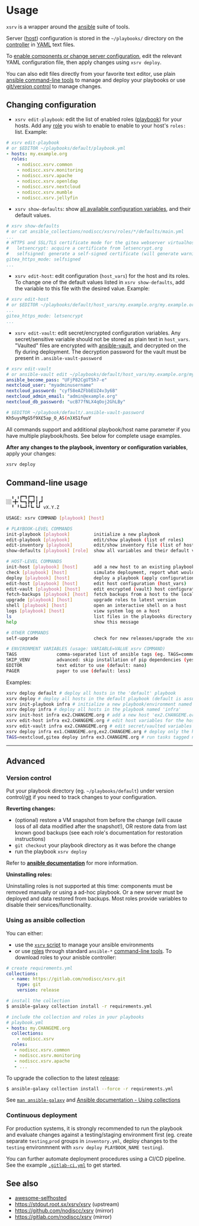 # Usage

`xsrv` is a wrapper around the [ansible](https://en.wikipedia.org/wiki/Ansible_%28software%29) suite of tools.

Server ([host](installation/server-preparation.md)) configuration is stored in the `~/playbooks/` directory on the [controller](installation/controller-preparation.md) in [YAML](https://en.wikipedia.org/wiki/YAML) text files.

To [enable components or change server configuration](#changing-configuration), edit the relevant YAML configuration file, then apply changes using `xsrv deploy`.

You can also edit files directly from your favorite text editor, use plain [ansible command-line tools](#using-as-ansible-collection) to manage and deploy your playbooks or use [git/version control](#version-control) to manage changes.



## Changing configuration

- `xsrv edit-playbook`: edit the list of enabled roles ([playbook](https://docs.ansible.com/ansible/latest/user_guide/playbooks_intro.html)) for your hosts. Add any [role](index.md#roles) you wish to enable to enable to your host's `roles:` list. Example:

```yaml
# xsrv edit-playbook
# or $EDITOR ~/playbooks/default/playbook.yml
- hosts: my.example.org
  roles:
    - nodiscc.xsrv.common
    - nodiscc.xsrv.monitoring
    - nodiscc.xsrv.apache
    - nodiscc.xsrv.openldap
    - nodiscc.xsrv.nextcloud
    - nodiscc.xsrv.mumble
    - nodiscc.xsrv.jellyfin
```

- `xsrv show-defaults`: show [all available configuration variables](configuration-variables.md), and their default values.

```yaml
# xsrv show-defaults
# or cat ansible_collections/nodiscc/xsrv/roles/*/defaults/main.yml
...
# HTTPS and SSL/TLS certificate mode for the gitea webserver virtualhost
#   letsencrypt: acquire a certificate from letsencrypt.org
#   selfsigned: generate a self-signed certificate (will generate warning in browsers and clients)
gitea_https_mode: selfsigned
...
```


- `xsrv edit-host`: edit configuration (`host_vars`) for the host and its roles. To change one of the default values listed in `xsrv show-defaults`, add the variable to this file with the desired value. Example:

```yaml
# xsrv edit-host
# or $EDITOR ~/playbooks/default/host_vars/my.example.org/my.example.org.yml
...
gitea_https_mode: letsencrypt
...
```

- `xsrv edit-vault`: edit secret/encrypted configuration variables. Any secret/sensitive variable should not be stored as plain text in `host_vars`. "Vaulted" files are encrypted with [ansible-vault](https://docs.ansible.com/ansible/latest/cli/ansible-vault.html), and decrypted on the fly during deployment. The decryption password for the vault must be present in `.ansible-vault-password`

```yaml
# xsrv edit-vault
# or ansible-vault edit ~/playbooks/default/host_vars/my.example.org/my.example.org.vault.yml
ansible_become_pass: "UFjP82CgUT5h7-e"
nextcloud_user: "myadminusername"
nextcloud_password: "cyf58eAZFbbEUZ4v3y6B"
nextcloud_admin_email: "admin@example.org"
nextcloud_db_password: "ucB77fNLX4qOoj2GhLBy"
```

```bash
# $EDITOR ~/playbook/default/.ansible-vault-password
Kh5uysMgG5f9X£5ap_O_AS(n)XS1fuuY 
```

All commands support and additional playbook/host name parameter if you have multiple playbook/hosts. See below for complete usage examples.

**After any changes to the playbook, inventory or configuration variables**, apply your changes:

```bash
xsrv deploy
```

## Command-line usage

```bash
  ╻ ╻┏━┓┏━┓╻ ╻
░░╺╋╸┗━┓┣┳┛┃┏┛
  ╹ ╹┗━┛╹┗╸┗┛ vX.Y.Z

USAGE: xsrv COMMAND [playbook] [host]

# PLAYBOOK-LEVEL COMMANDS
init-playbook [playbook]         initialize a new playbook
edit-playbook [playbook]         edit/show playbook (list of roles)
edit-inventory [playbook]        edit/show inventory file (list of hosts)
show-defaults [playbook] [role]  show all variables and their default values

# HOST-LEVEL COMMANDS
init-host [playbook] [host]      add a new host to an existing playbook
check [playbook] [host]          simulate deployment, report what would be changed
deploy [playbook] [host]         deploy a playbook (apply configuration/roles)
edit-host [playbook] [host]      edit host configuration (host_vars)
edit-vault [playbook] [host]     edit encrypted (vault) host configuration
fetch-backups [playbook] [host]  fetch backups from a host to the local backups/ directory
upgrade [playbook] [host]        upgrade roles to latest version
shell [playbook] [host]          open an interactive shell on a host
logs [playbook] [host]           view system log on a host
ls                               list files in the playbooks directory (accepts a path)
help                             show this message

# OTHER COMMANDS
self-upgrade                     check for new releases/upgrade the xsrv script in-place

# ENVIRONMENT VARIABLES (usage: VARIABLE=VALUE xsrv COMMAND)
TAGS               comma-separated list of ansible tags (eg. TAGS=common,monitoring xsrv deploy)
SKIP_VENV          advanced: skip installation of pip dependencies (yes/no, default: no)
EDITOR             text editor to use (default: nano)
PAGER              pager to use (default: less)
```

Examples:

```bash
xsrv deploy default # deploy all hosts in the 'default' playbook
xsrv deploy # deploy all hosts in the default playbook (default is assumed when no playbook name is specified)
xsrv init-playbook infra # initialize a new playbook/environment named 'infra'
xsrv deploy infra # deploy all hosts in the playbook named 'infra'
xsrv init-host infra ex2.CHANGEME.org # add a new host 'ex2.CHANGEME.org' to the playbook named 'infra'
xsrv edit-host infra ex2.CHANGEME.org # edit host variables for the host 'ex2.CHANGEME.org' in the playbook 'infra'
xsrv edit-vault infra ex2.CHANGEME.org # edit secret/vaulted variables for 'ex2.CHANGEME.org' in the playbook 'infra'
xsrv deploy infra ex1.CHANGEME.org,ex2.CHANGEME.org # deploy only the hosts ex1.CHANGEME.org and ex2.CHANGEME.org in the playbook 'infra'
TAGS=nextcloud,gitea deploy infra ex3.CHANGEME.org # run tasks tagged nextcloud or gitea on ex3.CHANGEME.org
```

-------------------------------

## Advanced

### Version control

Put your playbook directory (eg. `~/playbooks/default`) under version control/[git](https://stdout.root.sx/?searchtags=git+doc) if you need to track changes to your configuration.

**Reverting changes:**

- (optional) restore a VM snapshot from before the change (will cause loss of all data modified after the snapshot!), OR restore data from last known good backups (see each role's documentation for restoration instructions)
- `git checkout` your playbook directory as it was before the change
- run the playbook `xsrv deploy`

Refer to **[ansible documentation](https://docs.ansible.com/)** for more information.

**Uninstalling roles:**

Uninstalling roles is not supported at this time: components must be removed manually or using a ad-hoc playbook. Or a new server must be deployed and data restored from backups. Most roles provide variables to disable their services/functionality.


### Using as ansible collection

You can either:
- use the [`xsrv` script](usage.md#command-line-usage) to manage your ansible environments
- or use [roles](index.md#roles) through standard `ansible-*` [command-line tools](https://docs.ansible.com/ansible/latest/user_guide/command_line_tools.html). To download roles to your anisble controller:

```yaml
# create requirements.yml
collections:
  - name: https://gitlab.com/nodiscc/xsrv.git
    type: git
    version: release
```

```bash
# install the collection
$ ansible-galaxy collection install -r requirements.yml
```

```yaml
# include the collection and roles in your playbooks
# playbook.yml
- hosts: my.CHANGEME.org
  collections:
    - nodiscc.xsrv
  roles:
   - nodiscc.xsrv.common
   - nodiscc.xsrv.monitoring
   - nodiscc.xsrv.apache
   - ...
```

To upgrade the collection to the latest [release](https://gitlab.com/nodiscc/xsrv/-/blob/master/CHANGELOG.md):

```bash
$ ansible-galaxy collection install --force -r requirements.yml
```

See [`man ansible-galaxy`](https://docs.ansible.com/ansible/latest/cli/ansible-galaxy.html) and [Ansible documentation - Using collections](https://docs.ansible.com/ansible/latest/user_guide/collections_using.html)


### Continuous deployment

For production systems, it is strongly recommended to run the playbook and evaluate changes against a testing/staging environment first (eg. create separate `testing`,`prod` groups in `inventory.yml`, deploy changes to the `testing` environmnent with `xsrv deploy PLAYBOOK_NAME testing`). 

You can further automate deployment procedures using a CI/CD pipeline. See the example [`.gitlab-ci.yml`](https://gitlab.com/nodiscc/xsrv/-/blob/master/playbooks/xsrv/.gitlab-ci.yml) to get started.


## See also

- [awesome-selfhosted](https://github.com/awesome-selfhosted/awesome-selfhosted)
- <https://stdout.root.sx/xsrv/xsrv> (upstream)
- <https://github.com/nodiscc/xsrv> (mirror)
- <https://gitlab.com/nodiscc/xsrv> (mirror)


